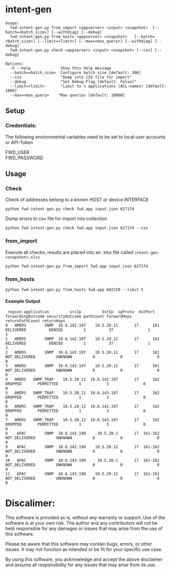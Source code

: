 # intent-gen


```
Usage:
  fwd-intent-gen.py from_import <appserver> <input> <snapshot>  [--batch=<batch_size>] [--withdiag] [--debug]
  fwd-intent-gen.py from_hosts <appserver> <snapshot>   [--batch=<batch_size>] [--limit=<limit>] [--max=<max_query>] [--withdiag] [--debug]
  fwd-intent-gen.py check <appserver> <input> <snapshot> [--csv] [--debug]

Options:
  -h --help             Show this help message
  --batch=<batch_size>  Configure batch size [default: 300]
  --csv                 "Dump into CSV file for import"
  --debug               "Set Debug Flag [default: False]"
  --limit=<limit>       "Limit to n applications (ACL-names) [default: 1000]
  --max=<max_query>    "Max queries [default: 10000]
```

## Setup

### Credentials: 

The following environmental variables need to be set to local user accounts or API-Token

FWD_USER<BR>
FWD_PASSWORD

## Usage

### Check

Check of addresses belong to a known HOST or device INTERFACE

`python fwd-intent-gen.py check fwd.app input.json 627174`

Dump errors to csv file for import into collection

`python fwd-intent-gen.py check fwd.app input.json 627174 --csv`


### from_import

Execute all checks, results are placed into an .xlsx file called `intent-gen-<snapshot>.xlsx`

`python fwd-intent-gen.py from_import fwd.app input.json 627174`


### from_hosts

`python fwd-intent-gen.py from_hosts fwd.app 642218 --limit 5`


#### Example Output

```
 region application         srcIp         dstIp  ipProto  dstPort forwardingOutcome securityOutcome pathCount forwardHops returnPathCount returnHops
0   AMERS        SNMP  10.6.142.197    10.5.20.11       17      161         DELIVERED          DENIED         1          37               1          1
1   AMERS        SNMP  10.6.142.197    10.5.20.12       17      161         DELIVERED          DENIED         1          37               1          3
2   AMERS        SNMP  10.6.143.197    10.5.20.11       17      161     NOT_DELIVERED         UNKNOWN         0           0               0          0
3   AMERS        SNMP  10.6.143.197    10.5.20.12       17      161     NOT_DELIVERED         UNKNOWN         0           0               0          0
4   AMERS   SNMP_TRAP    10.5.20.11  10.6.142.197       17      162           DROPPED       PERMITTED         1           3               0          0
5   AMERS   SNMP_TRAP    10.5.20.11  10.6.143.197       17      162           DROPPED       PERMITTED         1           3               0          0
6   AMERS   SNMP_TRAP    10.5.20.12  10.6.142.197       17      162           DROPPED       PERMITTED         1           3               0          0
7   AMERS   SNMP_TRAP    10.5.20.12  10.6.143.197       17      162           DROPPED       PERMITTED         1           3               0          0
8    APAC        SNMP  10.6.142.198     10.5.20.1       17  161-162     NOT_DELIVERED         UNKNOWN         0           0               0          0
9    APAC        SNMP  10.6.142.198    10.5.20.12       17  161-162     NOT_DELIVERED         UNKNOWN         0           0               0          0
10   APAC        SNMP  10.6.143.198     10.5.20.1       17  161-162     NOT_DELIVERED         UNKNOWN         0           0               0          0
11   APAC        SNMP  10.6.143.198    10.5.20.12       17  161-162     NOT_DELIVERED         UNKNOWN         0           0               0          0

```


# Discalimer:

This software is provided as is, without any warranty or support. Use of the software is at your own risk. The author and any contributors will not be held responsible for any damages or issues that may arise from the use of this software.

Please be aware that this software may contain bugs, errors, or other issues. It may not function as intended or be fit for your specific use case.

By using this software, you acknowledge and accept the above disclaimer and assume all responsibility for any issues that may arise from its use.


